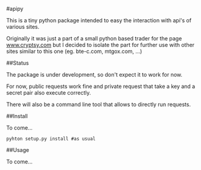 #apipy

This is a tiny python package intended to easy the interaction with api's of various sites.

Originally it was just a part of a small python based trader for the page www.cryptsy.com but I decided to isolate the part for further use with other sites similar to this one (eg. bte-c.com, mtgox.com, ...)

##Status

The package is under development, so don't expect it to work for now.

For now, public requests work fine and private request that take a key and a secret pair also execute correctly.

There will also be a command line tool that allows to directly run requests.

##Install

To come...

    pyhton setup.py install #as usual
    
##Usage

To come...
